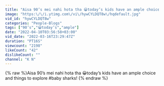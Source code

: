 ```yaml
---
title: "Aisa 90’s mei nahi hota tha 😀today’s kids have an ample choice and things to explore #baby sharks!"
image: "https:\/\/i.ytimg.com\/vi\/hywCYLDQT8w\/hqdefault.jpg"
vid_id: "hywCYLDQT8w"
categories: "People-Blogs"
tags: ["90’s","😀today’s","ample"]
date: "2022-04-10T03:56:58+03:00"
vid_date: "2022-03-16T23:29:47Z"
duration: "PT16S"
viewcount: "2198"
likeCount: "42"
dislikeCount: ""
channel: "K N"
---
```

{% raw %}Aisa 90’s mei nahi hota tha 😀today’s kids have an ample choice and things to explore #baby sharks! {% endraw %}
